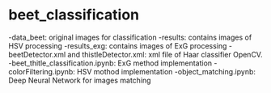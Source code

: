 # beet_classification
-data_beet: original images for classification
-results: contains images of HSV processing
-results_exg: contains images of ExG processing
-beetDetector.xml and thistleDetector.xml: xml file of Haar classifier OpenCV.
-beet_thitle_classification.ipynb: ExG method implementation
-colorFiltering.ipynb: HSV mothod implementation
-object_matching.ipynb: Deep Neural Network for images matching

